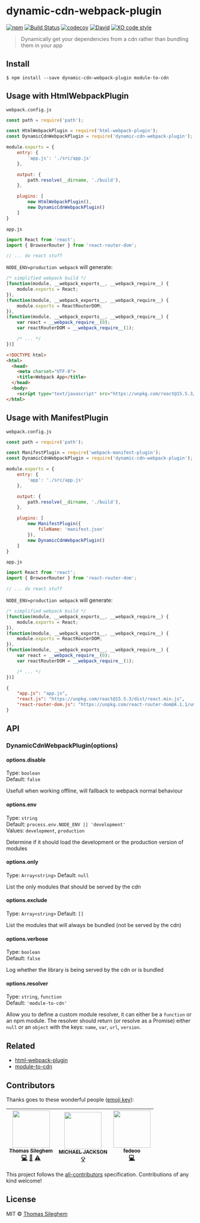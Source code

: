 # dynamic-cdn-webpack-plugin

[![npm](https://img.shields.io/npm/v/dynamic-cdn-webpack-plugin.svg)](https://www.npmjs.com/package/dynamic-cdn-webpack-plugin) [![Build Status](https://travis-ci.org/mastilver/dynamic-cdn-webpack-plugin.svg?branch=master)](https://travis-ci.org/mastilver/dynamic-cdn-webpack-plugin) [![codecov](https://codecov.io/gh/mastilver/dynamic-cdn-webpack-plugin/badge.svg?branch=master)](https://codecov.io/gh/mastilver/dynamic-cdn-webpack-plugin?branch=master) [![David](https://img.shields.io/david/mastilver/dynamic-cdn-webpack-plugin.svg)](https://david-dm.org/mastilver/dynamic-cdn-webpack-plugin) [![XO code style](https://img.shields.io/badge/code_style-XO-5ed9c7.svg)](https://github.com/sindresorhus/xo)

> Dynamically get your dependencies from a cdn rather than bundling them in your app


## Install

```
$ npm install --save dynamic-cdn-webpack-plugin module-to-cdn
```


## Usage with HtmlWebpackPlugin

`webpack.config.js`<br>
```js
const path = require('path');

const HtmlWebpackPlugin = require('html-webpack-plugin');
const DynamicCdnWebpackPlugin = require('dynamic-cdn-webpack-plugin');

module.exports = {
    entry: {
        'app.js': './src/app.js'
    },

    output: {
        path.resolve(__dirname, './build'),
    },

    plugins: [
        new HtmlWebpackPlugin(),
        new DynamicCdnWebpackPlugin()
    ]
}
```

`app.js`<br>
```js
import React from 'react';
import { BrowserRouter } from 'react-router-dom';

// ... do react stuff
```

`NODE_ENV=production webpack` will generate:

```js
/* simplified webpack build */
[function(module, __webpack_exports__, __webpack_require__) {
    module.exports = React;
}),
(function(module, __webpack_exports__, __webpack_require__) {
    module.exports = ReactRouterDOM;
}),
(function(module, __webpack_exports__, __webpack_require__) {
    var react = __webpack_require__(0);
    var reactRouterDOM = __webpack_require__(1);

    /* ... */
})]
```

```html
<!DOCTYPE html>
<html>
  <head>
    <meta charset="UTF-8">
    <title>Webpack App</title>
  </head>
  <body>
    <script type="text/javascript" src="https://unpkg.com/react@15.5.3/dist/react.min.js"></script><script type="text/javascript" src="https://unpkg.com/react-router-dom@4.1.1/umd/react-router-dom.min.js"></script><script src="build/app.js"></script></body>
</html>
```

## Usage with ManifestPlugin

`webpack.config.js`<br>
```js
const path = require('path');

const ManifestPlugin = require('webpack-manifest-plugin');
const DynamicCdnWebpackPlugin = require('dynamic-cdn-webpack-plugin');

module.exports = {
    entry: {
        'app': './src/app.js'
    },

    output: {
        path.resolve(__dirname, './build'),
    },

    plugins: [
        new ManifestPlugin({
            fileName: 'manifest.json'
        }),
        new DynamicCdnWebpackPlugin()
    ]
}
```

`app.js`<br>
```js
import React from 'react';
import { BrowserRouter } from 'react-router-dom';

// ... do react stuff
```

`NODE_ENV=production webpack` will generate:

```js
/* simplified webpack build */
[function(module, __webpack_exports__, __webpack_require__) {
    module.exports = React;
}),
(function(module, __webpack_exports__, __webpack_require__) {
    module.exports = ReactRouterDOM;
}),
(function(module, __webpack_exports__, __webpack_require__) {
    var react = __webpack_require__(0);
    var reactRouterDOM = __webpack_require__(1);

    /* ... */
})]
```

```json
{
    "app.js": "app.js",
    "react.js": "https://unpkg.com/react@15.5.3/dist/react.min.js",
    "react-router-dom.js": "https://unpkg.com/react-router-dom@4.1.1/umd/react-router-dom.min.js"
}
```


## API

### DynamicCdnWebpackPlugin(options)

#### options.disable

Type: `boolean`<br>
Default: `false`

Usefull when working offline, will fallback to webpack normal behaviour

#### options.env

Type: `string`<br>
Default: `process.env.NODE_ENV || 'development'`<br>
Values: `development`, `production`

Determine if it should load the development or the production version of modules

#### options.only

Type: `Array<string>`
Default: `null`

List the only modules that should be served by the cdn

#### options.exclude

Type: `Array<string>`
Default: `[]`

List the modules that will always be bundled (not be served by the cdn)

#### options.verbose

Type: `boolean`<br>
Default: `false`

Log whether the library is being served by the cdn or is bundled

#### options.resolver
Type: `string`, `function`<br>
Default: `'module-to-cdn'`

Allow you to define a custom module resolver, it can either be a `function` or an npm module.
The resolver should return (or resolve as a Promise) either `null` or an `object` with the keys: `name`, `var`, `url`, `version`.


## Related

- [html-webpack-plugin](https://github.com/jantimon/html-webpack-plugin)
- [module-to-cdn](https://github.com/mastilver/module-to-cdn)


## Contributors

Thanks goes to these wonderful people ([emoji key](https://github.com/kentcdodds/all-contributors#emoji-key)):

<!-- ALL-CONTRIBUTORS-LIST:START - Do not remove or modify this section -->
| [<img src="https://avatars3.githubusercontent.com/u/4112409?v=4" width="100px;"/><br /><sub>Thomas Sileghem</sub>](https://github.com/mastilver)<br />[💻](https://github.com/mastilver/dynamic-cdn-webpack-plugin/commits?author=mastilver "Code") [📖](https://github.com/mastilver/dynamic-cdn-webpack-plugin/commits?author=mastilver "Documentation") [⚠️](https://github.com/mastilver/dynamic-cdn-webpack-plugin/commits?author=mastilver "Tests") | [<img src="https://avatars0.githubusercontent.com/u/92839?v=4" width="100px;"/><br /><sub>MICHAEL JACKSON</sub>](https://twitter.com/mjackson)<br />[💡](https://github.com/unpkg/unpkg-demos "Examples") | [<img src="https://avatars2.githubusercontent.com/u/5313455?v=4" width="100px;"/><br /><sub>fedeoo</sub>](http://blog.fedeoo.cn/)<br />[💻](https://github.com/mastilver/dynamic-cdn-webpack-plugin/pull/21 "Code") |
| :---: | :---: | :---: |
<!-- ALL-CONTRIBUTORS-LIST:END -->

This project follows the [all-contributors](https://github.com/kentcdodds/all-contributors) specification. Contributions of any kind welcome!


## License

MIT © [Thomas Sileghem](http://mastilver.com)

